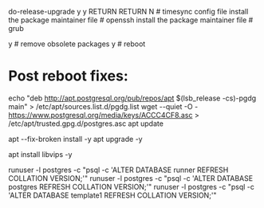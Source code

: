 do-release-upgrade
y
y
RETURN
RETURN
N # timesync config file
install the package maintainer file # openssh
install the package maintainer file # grub

y # remove obsolete packages
y # reboot

# Post reboot fixes:

echo "deb http://apt.postgresql.org/pub/repos/apt $(lsb_release -cs)-pgdg main" > /etc/apt/sources.list.d/pgdg.list
wget --quiet -O - https://www.postgresql.org/media/keys/ACCC4CF8.asc > /etc/apt/trusted.gpg.d/postgres.asc
apt update

apt --fix-broken install -y
apt upgrade -y

apt install libvips -y

runuser -l postgres -c "psql -c 'ALTER DATABASE runner REFRESH COLLATION VERSION;'"
runuser -l postgres -c "psql -c 'ALTER DATABASE postgres REFRESH COLLATION VERSION;'"
runuser -l postgres -c "psql -c 'ALTER DATABASE template1 REFRESH COLLATION VERSION;'"
